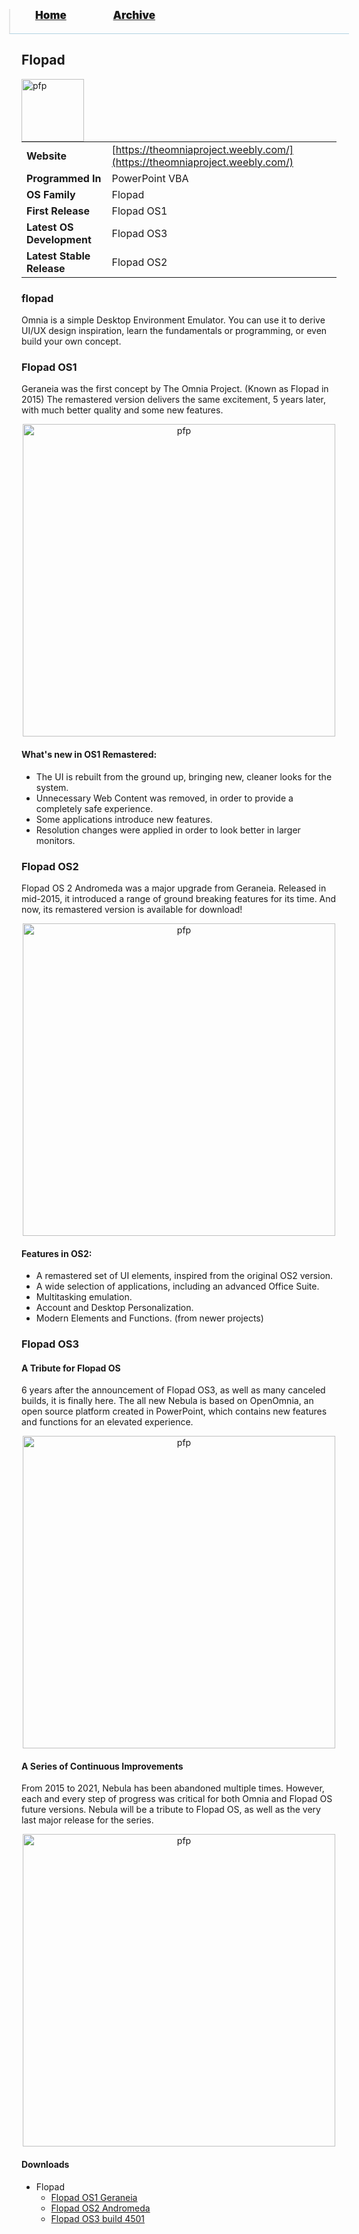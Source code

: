 <blockquote style="background: #0000;border-bottom: 1px solid #B2D2E1;height: 30px;margin: 0 -20px 20px;padding: 0px 20px 9px 40px;">
  <p style=""><a href="https://quintenvandamme.github.io/pptos-wiki/" style="font-size: 17px;font-weight: 900;font-style: normal;text-shadow: rgba(255,255,255,0.9) 0 1px 0;">Home</a>&nbsp;&nbsp;&nbsp;&nbsp;&nbsp;&nbsp;&nbsp;&nbsp;&nbsp;&nbsp;&nbsp;&nbsp;&nbsp;&nbsp;&nbsp;&nbsp;&nbsp;&nbsp;
    <a href="https://quintenvandamme.github.io/pptos-wiki/archive/" style="font-size: 17px;font-weight: 900;font-style: normal;text-shadow: rgba(255,255,255,0.9) 0 1px 0;">Archive</a>
  </p>
</blockquote>

## Flopad

<a>
  <img align="left" height="100" alt="pfp" src="https://user-images.githubusercontent.com/58103738/130616729-dee5a027-a1bf-4e57-84d4-afabc1c1af52.png" />
</a>

|                           |                                     |
| ------------------------- | ----------------------------------- |
| **Website**               | [https://theomniaproject.weebly.com/](https://theomniaproject.weebly.com/) |
| **Programmed In**         | PowerPoint VBA                      |
| **OS Family**             | Flopad                              |
| **First Release**         | Flopad OS1                          |
| **Latest OS Development** | Flopad OS3                          |
| **Latest Stable Release** | Flopad OS2                          |

### flopad

Omnia is a simple Desktop Environment Emulator. You can use it to derive UI/UX design inspiration, learn the fundamentals or programming, or even build your own concept.

### Flopad OS1

Geraneia was the first concept by The Omnia Project. (Known as Flopad in 2015) The remastered version delivers the same excitement, 5 years later, with much better quality and some new features.

<p align="center">
  <img align="center" height="500" alt="pfp" src="https://user-images.githubusercontent.com/58103738/131350766-b5b2148a-9f7d-4e49-a975-d4477fd1b6b9.png" />
</p>

#### What's new in OS1 Remastered:

- The UI is rebuilt from the ground up, bringing new, cleaner looks for the system.
- Unnecessary Web Content was removed, in order to provide a completely safe experience.
- Some applications introduce new features.
- Resolution changes  were applied in order to look better in larger monitors.

### Flopad OS2

Flopad OS 2 Andromeda was a major upgrade from Geraneia. Released in mid-2015, it introduced a range of ground breaking features for its time. And now, its remastered version is available for download!

<p align="center">
  <img align="center" height="500" alt="pfp" src="https://user-images.githubusercontent.com/58103738/131350664-23277c4c-d67b-4b87-bc7b-2255198be1af.png" />
</p>

#### Features in OS2:

- A remastered set of UI elements, inspired from the original OS2 version.
- A wide selection of applications, including an advanced Office Suite.
- Multitasking emulation.
- Account and Desktop Personalization.
- Modern Elements and Functions. (from newer projects)

### Flopad OS3

#### A Tribute for Flopad OS
6 years after the announcement of Flopad OS3, as well as many canceled builds, it is finally here. The all new Nebula is based on OpenOmnia, an open source platform created in PowerPoint, which contains new features and functions for an elevated experience.

<p align="center">
  <img align="center" height="500" alt="pfp" src="https://user-images.githubusercontent.com/58103738/131350207-2ad67110-9721-4b65-aeef-ed916a7b0628.png" />
</p>

#### A Series of Continuous Improvements

From 2015 to 2021, Nebula has been abandoned multiple times. However, each and every step of progress was critical for both Omnia and Flopad OS future versions. Nebula will be a tribute to Flopad OS, as well as the very last major release for the series.

<p align="center">
  <img align="center" height="500" alt="pfp" src="https://user-images.githubusercontent.com/58103738/131350535-947e709f-0661-4700-9701-97f44ddd32f6.png" />
</p>


#### Downloads

- Flopad
  - [Flopad OS1 Geraneia](https://github.com/quintenvandamme/pptos-wiki/raw/gh-pages/files/Flopad_OS/Flopad%20OS1%20Geraneia.zip)
  - [Flopad OS2 Andromeda](https://github.com/quintenvandamme/pptos-wiki/raw/gh-pages/files/Flopad_OS/Flopad%20OS2%20Andromeda%202.1.1.zip)
  - [Flopad OS3 build 4501](https://github.com/quintenvandamme/pptos-wiki/raw/gh-pages/files/Flopad_OS/Flopad%20OS3%20-%20Build%204501.pptm)

<body style="background-image: url(https://raw.githubusercontent.com/hexa-one/pptos-wiki/gh-pages/assets/background/background.png);background-repeat: no-repeat;background-attachment: fixed;background-size: cover;">
